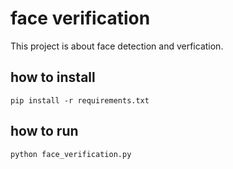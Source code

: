 # face verification
This project is about face detection and verfication.

## how to install

```
pip install -r requirements.txt

```

## how to run

```
python face_verification.py

```






